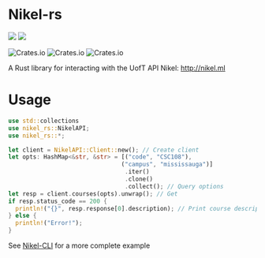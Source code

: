 # Nikel-rs

![](https://badgen.net/crates/v/nikel-rs)
![](https://badgen.net/crates/d/nikel-rs)

![Crates.io](https://img.shields.io/crates/d/nikel-rs)
![Crates.io](https://img.shields.io/crates/v/nikel-rs)
![Crates.io](https://img.shields.io/crates/l/nikel-rs)

A Rust library for interacting with the UofT API Nikel: http://nikel.ml

# Usage

```rust
use std::collections
use nikel_rs::NikelAPI;
use nikel_rs::*;

let client = NikelAPI::Client::new(); // Create client
let opts: HashMap<&str, &str> = [("code", "CSC108"),
                                ("campus", "mississauga")]
                                 .iter()
                                 .clone()
                                 .collect(); // Query options
let resp = client.courses(opts).unwrap(); // Get
if resp.status_code == 200 {
  println!("{}", resp.response[0].description); // Print course description
} else {
  println!("Error!");
}
```

See [Nikel-CLI](https://github.com/George-lewis/Nikel-CLI) for a more complete example
